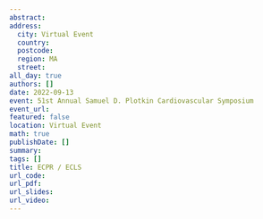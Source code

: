```yaml
---
abstract: 
address:
  city: Virtual Event
  country:
  postcode: 
  region: MA
  street: 
all_day: true
authors: []
date: 2022-09-13
event: 51st Annual Samuel D. Plotkin Cardiovascular Symposium
event_url: 
featured: false
location: Virtual Event
math: true
publishDate: []
summary: 
tags: []
title: ECPR / ECLS
url_code: 
url_pdf: 
url_slides: 
url_video: 
---
```

